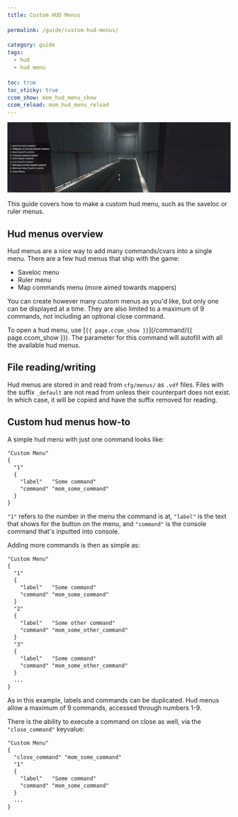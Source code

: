 ```yaml
---
title: Custom HUD Menus

permalink: /guide/custom-hud-menus/

category: guide
tags:
  - hud
  - hud menu

toc: true
toc_sticky: true
ccom_show: mom_hud_menu_show
ccom_reload: mom_hud_menu_reload
---
```


![Hud Menu](/assets/images/custom-hud-menus_guide/custom-hud-menus-header.png)

This guide covers how to make a custom hud menu, such as the saveloc or ruler menus.

## Hud menus overview
Hud menus are a nice way to add many commands/cvars into a single menu.
There are a few hud menus that ship with the game:
- Saveloc menu
- Ruler menu
- Map commands menu (more aimed towards mappers)

You can create however many custom menus as you'd like, but only one can be displayed at a time.
They are also limited to a maximum of 9 commands, not including an optional close command.

To open a hud menu, use [`{{ page.ccom_show }}`](/command/{{ page.ccom_show }}).
The parameter for this command will autofill with all the available hud menus.

## File reading/writing
Hud menus are stored in and read from `cfg/menus/` as `.vdf` files.
Files with the suffix `_default` are not read from unless their counterpart does not exist. 
In which case, it will be copied and have the suffix removed for reading.

## Custom hud menus how-to
A simple hud menu with just one command looks like:
```
"Custom Menu"
{
  "1"
  {
    "label"   "Some command"
    "command" "mom_some_command"
  }
}
```
`"1"` refers to the number in the menu the command is at, `"label"` is the text that shows for the button on the menu, and `"command"` is the console command that's inputted into console.

Adding more commands is then as simple as:
```
"Custom Menu"
{
  "1"
  {
    "label"   "Some command"
    "command" "mom_some_command"
  }
  "2"
  {
    "label"   "Some other command"
    "command" "mom_some_other_command"
  }
  "3"
  {
    "label"   "Some command"
    "command" "mom_some_other_command"
  }
  ...
}
```
As in this example, labels and commands can be duplicated.
Hud menus allow a maximum of 9 commands, accessed through numbers 1-9.

There is the ability to execute a command on close as well, via the `"close_command"` keyvalue:
```
"Custom Menu"
{
  "close_command" "mom_some_command"
  "1"
  {
    "label"   "Some command"
    "command" "mom_some_command"
  }
  ...
}
```
